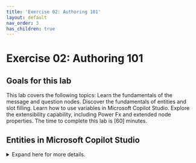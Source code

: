 ```yaml
---
title: 'Exercise 02: Authoring 101'
layout: default
nav_order: 3
has_children: true
---
```


# Exercise 02: Authoring 101

## Goals for this lab

This lab covers the following topics:  Learn the fundamentals of the message and question nodes. Discover the fundamentals of entities and slot filling. Learn how to use variables in Microsoft Copilot Studio. Explore the extensibility capability, including Power Fx and extended node properties.	The time to complete  this lab is [60] minutes.


## Entities in Microsoft Copilot Studio


<details>
<summary>Expand here for more details.</summary>

Microsoft Copilot Studio uses natural language understanding (NLU) to interpret what a user is saying and to try to match a user utterance with an existing topic. For example, if the user says, "I tried to use my gift card, but it doesn't work", the copilot knows to route the user to the topic that's related to gift cards not working, even if that exact phrase isn't listed as a trigger phrase. This concept can also be referred to as **intent recognition**.

NLU can also help the copilot identify **entities** in a user's input. An entity represents a key information you’re trying to identify and extract from a sentence. This can be a phone number, a zip code, a city, a case ID, a person's name, etc. You can also define your own entities. Your copilot can recognize the relevant information from a user input and then save it for later use.
 	For example, if the user types, "I want fifty red coffee machines" the AI can understand that:

•	"**Fifty**" is the number "50," and it's also the number of products to purchase.

•	"**Red**" is a color and is the color of the products to purchase.

•	"**Coffee machine**" refers to the product that the person wants to purchase.
 	In Microsoft Copilot Studio, some subjects (such as numbers and colors) have already been taught to the AI for the copilot. The copilot author needs to specify other subjects, such as the fact that "coffee machine" is a product, as demonstrated in this lab.
 	The two types of entities are:

•	**Prebuilt** – Represent the most-used information, such as age, color, number, and name. Microsoft Copilot Studio can recognize these entities automatically. These entities are shown within the Entities list in Microsoft Copilot Studio.

•	**Custom** – Are the entities that you create. While the prebuilt entities cover commonly used information types, you'll occasionally need to teach the copilot's natural language understanding model some domain-specific knowledge. For instance, you might need to create a closed list entity for the list of your product types. Or you may want to configure entities based on a regular expression to recognize specific strings following a naming pattern combing letters, numbers and special characters, for example “SR-00001” for a support request ID.
 	Smart matching and synonyms for closed list entities can make your copilot more intuitive:

•	**Smart matching** – Provides you with the flexibility to let the copilot match the user's input to an entity that's a near match but not perfect. Specifically, it lets the copilot autocorrect misspellings and expands the matching logic semantically, such as automatically matching "softball" to "baseball." You can turn off this feature if you need a match to be perfect, such as if the entity contains model numbers or error codes.

•	**Synonyms** – Allow you to recognize that something that the user has typed matches an option that you provided. For example, for "free shipping", you can add "complimentary shipping" as a synonym. For "expedited shipping", you can add "two-day shipping" or "overnight shipping" as synonyms. If the user types any of these phrases, they're matched appropriately.
 	The following tasks show you how to create a custom entity and use it within the topic that you already created.
</details>
